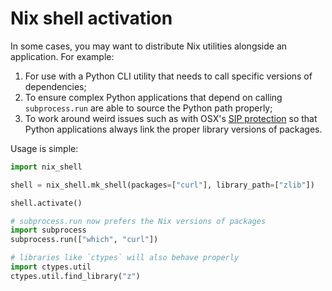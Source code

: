 # Nix shell activation

In some cases, you may want to distribute Nix utilities alongside an
application. For example:

1. For use with a Python CLI utility that needs to call specific
   versions of dependencies;
2. To ensure complex Python applications that depend on calling
   `subprocess.run` are able to source the Python path properly;
3. To work around weird issues such as with OSX's [SIP
   protection](https://developer.apple.com/library/archive/documentation/Security/Conceptual/System_Integrity_Protection_Guide/RuntimeProtections/RuntimeProtections.html)
   so that Python applications always link the proper library versions
   of packages.

Usage is simple:

```python
import nix_shell

shell = nix_shell.mk_shell(packages=["curl"], library_path=["zlib"])

shell.activate()

# subprocess.run now prefers the Nix versions of packages
import subprocess
subprocess.run(["which", "curl"])

# libraries like `ctypes` will also behave properly
import ctypes.util
ctypes.util.find_library("z")
```
